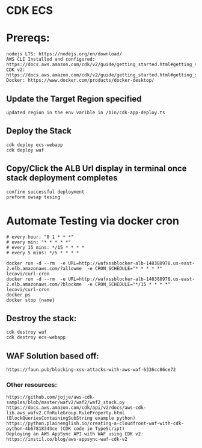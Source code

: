 # CDK ECS 

# Prereqs:
    nodejs LTS: https://nodejs.org/en/download/ 
    AWS CLI Installed and configured: https://docs.aws.amazon.com/cdk/v2/guide/getting_started.html#getting_started_prerequisites 
    CDK v2: https://docs.aws.amazon.com/cdk/v2/guide/getting_started.html#getting_started_install
    Docker: https://www.docker.com/products/docker-desktop/ 
    
## Update the Target Region specified 
    updated region in the env varible in /bin/cdk-app-deploy.ts

## Deploy the Stack
    cdk deploy ecs-webapp 
    cdk deploy waf 

## Copy/Click the ALB Url display in terminal once stack deployment completes 
    confirm successful deployment 
    preform owsap tesing 

# Automate Testing via docker cron
    # every hour: "0 1 * * *"
    # every min: "* * * * *"
    # every 15 mins: */15 * * * *
    # every 5 mins: */5 * * * *

    docker run -d --rm  -e URL=http://wafxssblocker-alb-148388978.us-east-2.elb.amazonaws.com/?allowme  -e CRON_SCHEDULE="* * * * *" lecovi/curl-cron
    docker run -d --rm  -e URL=http://wafxssblocker-alb-148388978.us-east-2.elb.amazonaws.com/?blockme  -e CRON_SCHEDULE="*/15 * * * *" lecovi/curl-cron
    docker ps 
    docker stop {name}


## Destroy the stack: 
    cdk destroy waf
    cdk destroy ecs-webapp 
    


## WAF Solution based off: 
    https://faun.pub/blocking-xss-attacks-with-aws-waf-6336cc86ce72

### Other resources:
    https://github.com/jojje/aws-cdk-samples/blob/master/wafv2/waf2/waf2_stack.py
    https://docs.aws.amazon.com/cdk/api/v2/docs/aws-cdk-lib.aws_wafv2.CfnRuleGroup.RuleProperty.html (BlockQueriesContainingSubString example python)
    https://python.plainenglish.io/creating-a-cloudfront-waf-with-cdk-python-4b67818343ce (CDK code in TypeScript)
    Deploying an AWS AppSync API with WAF using CDK v2: https://instil.co/blog/aws-appsync-waf-cdk-v2